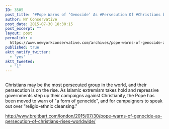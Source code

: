 ```yaml
---
ID: 3505
post_title: '#Pope Warns of ‘Genocide’ As #Persecution Of #Christians by #Muslims rises worldwide'
author: NY Conservative
post_date: 2015-07-30 18:30:15
post_excerpt: ""
layout: post
permalink: >
  https://www.newyorkconservative.com/archives/pope-warns-of-genocide-as-persecution-of-christians-by-muslims-rises-worldwide/
published: true
aktt_notify_twitter:
  - 'yes'
aktt_tweeted:
  - "1"
---
```

<p><img src="http://www.newyorkconservative.com/wp-content/uploads/2015/07/073015_2229_PopeWarnsof1.jpg" alt=""/>
	</p><p><span style="color:#111111">Christians may be the most persecuted group in the world, and their persecution is on the rise. As Islamic extremism takes hold and repressive governments step up their campaigns against Christianity, the Pope has been moved to warn of "a form of genocide", and for campaigners to speak out over "religio-ethnic cleansing."</span>
	</p><p><a href="http://www.breitbart.com/london/2015/07/30/pope-warns-of-genocide-as-persecution-of-christians-rises-worldwide/">http://www.breitbart.com/london/2015/07/30/pope-warns-of-genocide-as-persecution-of-christians-rises-worldwide/</a>
	</p>